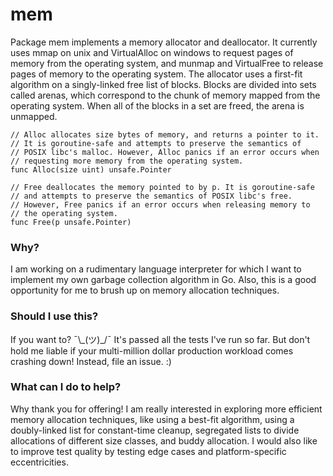 # mem

Package mem implements a memory allocator and deallocator.
It currently uses mmap on unix and VirtualAlloc on windows
to request pages of memory from the operating system, and
munmap and VirtualFree to release pages of memory to the
operating system. The allocator uses a first-fit algorithm
on a singly-linked free list of blocks. Blocks are divided
into sets called arenas, which correspond to the chunk of
memory mapped from the operating system. When all of the
blocks in a set are freed, the arena is unmapped.

```
// Alloc allocates size bytes of memory, and returns a pointer to it.
// It is goroutine-safe and attempts to preserve the semantics of
// POSIX libc's malloc. However, Alloc panics if an error occurs when
// requesting more memory from the operating system.
func Alloc(size uint) unsafe.Pointer

// Free deallocates the memory pointed to by p. It is goroutine-safe
// and attempts to preserve the semantics of POSIX libc's free.
// However, Free panics if an error occurs when releasing memory to
// the operating system.
func Free(p unsafe.Pointer)
```
### Why?

I am working on a rudimentary language interpreter for which I want
to implement my own garbage collection algorithm in Go. Also, this
is a good opportunity for me to brush up on memory allocation
techniques.

### Should I use this?

If you want to? ¯\\\_(ツ)\_/¯ It's passed all the tests I've run so far.
But don't hold me liable if your multi-million dollar production
workload comes crashing down! Instead, file an issue. :)

### What can I do to help?

Why thank you for offering! I am really interested in exploring
more efficient memory allocation techniques, like using a
best-fit algorithm, using a doubly-linked list for constant-time
cleanup, segregated lists to divide allocations of different
size classes, and buddy allocation. I would also like to improve
test quality by testing edge cases and platform-specific eccentricities.